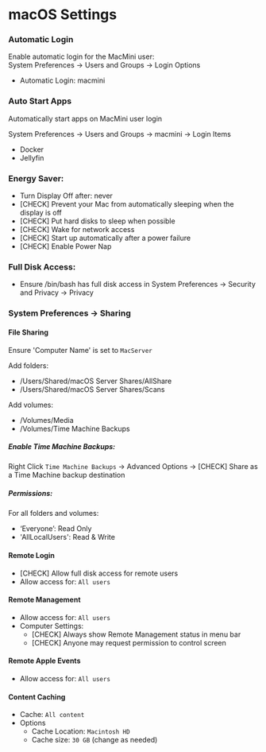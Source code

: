 # macOS Settings
### Automatic Login
Enable automatic login for the MacMini user:  
System Preferences -> Users and Groups -> Login Options

  - Automatic Login: macmini

### Auto Start Apps

Automatically start apps on MacMini user login

System Preferences -> Users and Groups -> macmini -> Login Items

  - Docker
  - Jellyfin

### Energy Saver:
- Turn Display Off after: never
- [CHECK] Prevent your Mac from automatically sleeping when the display is off
- [CHECK] Put hard disks to sleep when possible
- [CHECK] Wake for network access
- [CHECK] Start up automatically after a power failure
- [CHECK] Enable Power Nap

### Full Disk Access:
- Ensure /bin/bash has full disk access in System Preferences -> Security and Privacy -> Privacy 

### System Preferences -> Sharing
#### File Sharing
Ensure 'Computer Name' is set to `MacServer`

Add folders: 

- /Users/Shared/macOS Server Shares/AllShare
- ​/Users/Shared/macOS Server Shares/Scans

Add volumes:

- /Volumes/Media
- /Volumes/Time Machine Backups

##### Enable Time Machine Backups:
Right Click `Time Machine Backups` -> Advanced Options -> [CHECK] Share as a Time Machine backup destination

##### Permissions:
For all folders and volumes:

- ‘Everyone’: Read Only
- 'AllLocalUsers': Read & Write
  
#### Remote Login
- [CHECK] Allow full disk access for remote users
- Allow access for: `All users`

#### Remote Management
- Allow access for: `All users`
- Computer Settings:
    - [CHECK] Always show Remote Management status in menu bar
    - [CHECK] Anyone may request permission to control screen

#### Remote Apple Events
- Allow access for: `All users`

#### Content Caching
- Cache: `All content`
- Options
    - Cache Location: `Macintosh HD`
    - Cache size: `30 GB` (change as needed)
